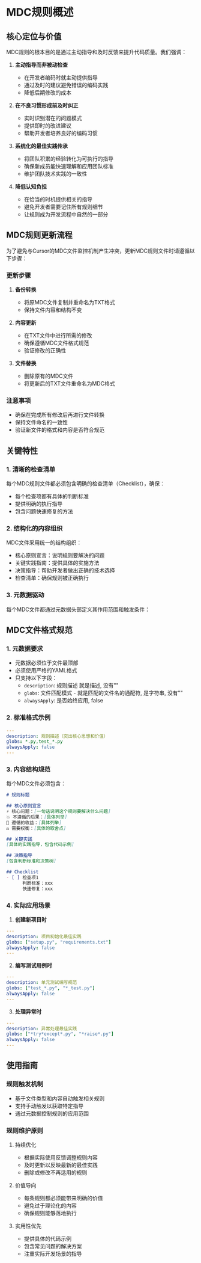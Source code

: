 # MDC规则概述

## 核心定位与价值

MDC规则的根本目的是通过主动指导和及时反馈来提升代码质量。我们强调：

1. **主动指导而非被动检查**
   - 在开发者编码时就主动提供指导
   - 通过及时的建议避免错误的编码实践
   - 降低后期修改的成本

2. **在不良习惯形成前及时纠正**
   - 实时识别潜在的问题模式
   - 提供即时的改进建议
   - 帮助开发者培养良好的编码习惯

3. **系统化的最佳实践传承**
   - 将团队积累的经验转化为可执行的指导
   - 确保新成员能快速理解和应用团队标准
   - 维护团队技术实践的一致性

4. **降低认知负担**
   - 在恰当的时机提供相关的指导
   - 避免开发者需要记住所有规则细节
   - 让规则成为开发流程中自然的一部分


## MDC规则更新流程

为了避免与Cursor的MDC文件监控机制产生冲突，更新MDC规则文件时请遵循以下步骤：

### 更新步骤
1. **备份转换**
   - 将原MDC文件复制并重命名为TXT格式
   - 保持文件内容和结构不变

2. **内容更新**
   - 在TXT文件中进行所需的修改
   - 确保遵循MDC文件格式规范
   - 验证修改的正确性

3. **文件替换**
   - 删除原有的MDC文件
   - 将更新后的TXT文件重命名为MDC格式

### 注意事项
- 确保在完成所有修改后再进行文件转换
- 保持文件命名的一致性
- 验证新文件的格式和内容是否符合规范

## 关键特性

### 1. 清晰的检查清单
每个MDC规则文件都必须包含明确的检查清单（Checklist），确保：
- 每个检查项都有具体的判断标准
- 提供明确的执行指导
- 包含问题快速修复的方法

### 2. 结构化的内容组织
MDC文件采用统一的结构组织：
- 核心原则宣言：说明规则要解决的问题
- 关键实践指南：提供具体的实施方法
- 决策指导：帮助开发者做出正确的技术选择
- 检查清单：确保规则被正确执行

### 3. 元数据驱动
每个MDC文件都通过元数据头部定义其作用范围和触发条件：

## MDC文件格式规范

### 1. 元数据要求
- 元数据必须位于文件最顶部
- 必须使用严格的YAML格式
- 只支持以下字段：
  * `description`: 规则描述 就是描述, 没有""
  * `globs`: 文件匹配模式 - 就是匹配的文件名的通配符,  是字符串, 没有""
  * `alwaysApply`: 是否始终应用, false

### 2. 标准格式示例 
```yaml
---
description: 规则描述（突出核心思想和价值）
globs: *.py,test_*.py
alwaysApply: false
---
```

### 3. 内容结构规范
每个MDC文件必须包含：

```markdown
# 规则标题

## 核心原则宣言
⚡️ 核心问题：[一句话说明这个规则要解决什么问题]
💥 不遵循的后果：[具体列举]
💎 遵循的收益：[具体列举]
⚖️ 需要权衡：[具体的取舍点]

## 关键实践
[具体的实践指导，包含代码示例]

## 决策指导
[包含判断标准和决策树]

## Checklist
- [ ] 检查项1
      判断标准：xxx
      快速修复：xxx
```

### 4. 实际应用场景

1. **创建新项目时**
```yaml
---
description: 项目初始化最佳实践
globs: ["setup.py", "requirements.txt"]
alwaysApply: false
---
```

2. **编写测试用例时**
```yaml
---
description: 单元测试编写规范
globs: ["test_*.py", "*_test.py"]
alwaysApply: false
---
```

3. **处理异常时**
```yaml
---
description: 异常处理最佳实践
globs: ["*try*except*.py", "*raise*.py"]
alwaysApply: false
---
```

## 使用指南

### 规则触发机制
- 基于文件类型和内容自动触发相关规则
- 支持手动触发以获取特定指导
- 通过元数据控制规则的应用范围

### 规则维护原则
1. 持续优化
   - 根据实际使用反馈调整规则内容
   - 及时更新以反映最新的最佳实践
   - 删除或修改不再适用的规则

2. 价值导向
   - 每条规则都必须能带来明确的价值
   - 避免过于理论化的内容
   - 确保规则能够落地执行

3. 实用性优先
   - 提供具体的代码示例
   - 包含常见问题的解决方案
   - 注重实际开发场景的指导 